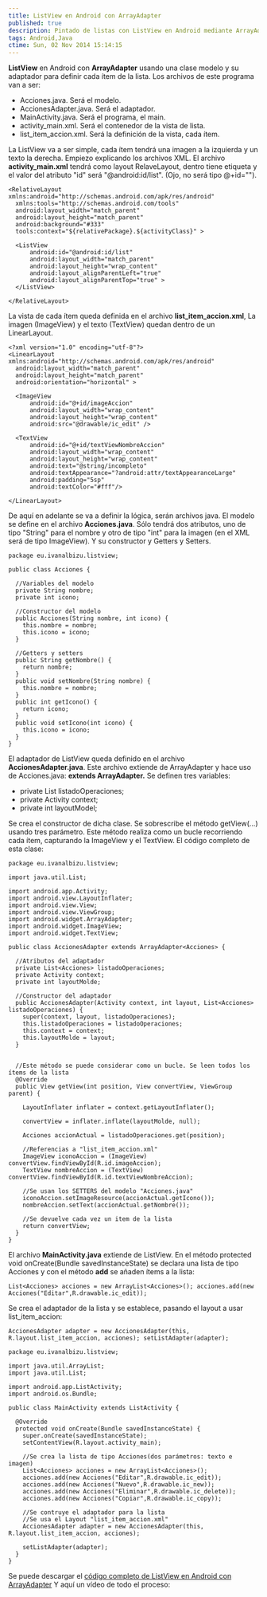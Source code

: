 ```yaml
---
title: ListView en Android con ArrayAdapter
published: true
description: Pintado de listas con ListView en Android mediante ArrayAdapter
tags: Android,Java
ctime: Sun, 02 Nov 2014 15:14:15
---
```


**ListView** en Android con **ArrayAdapter** usando una clase modelo y su adaptador para definir cada ítem de la lista. Los archivos de este programa van a ser:

*   Acciones.java. Será el modelo.
*   AccionesAdapter.java. Será el adaptador.
*   MainActivity.java. Será el programa, el main.
*   activity_main.xml. Será el contenedor de la vista de lista.
*   list_item_accion.xml. Será la definición de la vista, cada ítem.

La ListView va a ser simple, cada ítem tendrá una imagen a la izquierda y un texto la derecha. Empiezo explicando los archivos XML. El archivo **activity_main.xml** tendrá como layout RelaveLayout, dentro tiene etiqueta <ListView></ListView> y el valor del atributo "id" será "@android:id/list". (Ojo, no será tipo @+id="").

```
<RelativeLayout xmlns:android="http://schemas.android.com/apk/res/android"
  xmlns:tools="http://schemas.android.com/tools"
  android:layout_width="match_parent"
  android:layout_height="match_parent"
  android:background="#333"
  tools:context="${relativePackage}.${activityClass}" >

  <ListView
      android:id="@android:id/list"
      android:layout_width="match_parent"
      android:layout_height="wrap_content"
      android:layout_alignParentLeft="true"
      android:layout_alignParentTop="true" >
  </ListView>
    
</RelativeLayout>
```

La vista de cada ítem queda definida en el archivo **list_item_accion.xml**, La imagen (ImageView) y el texto (TextView) quedan dentro de un LinearLayout.

```
<?xml version="1.0" encoding="utf-8"?>
<LinearLayout xmlns:android="http://schemas.android.com/apk/res/android"
  android:layout_width="match_parent"
  android:layout_height="match_parent"
  android:orientation="horizontal" >

  <ImageView
      android:id="@+id/imageAccion"
      android:layout_width="wrap_content"
      android:layout_height="wrap_content"
      android:src="@drawable/ic_edit" />

  <TextView
      android:id="@+id/textViewNombreAccion"
      android:layout_width="wrap_content"
      android:layout_height="wrap_content"
      android:text="@string/incompleto"
      android:textAppearance="?android:attr/textAppearanceLarge"
      android:padding="5sp"
      android:textColor="#fff"/>

</LinearLayout>
```

De aquí en adelante se va a definir la lógica, serán archivos java. El modelo se define en el archivo **Acciones.java**. Sólo tendrá dos atributos, uno de tipo "String" para el nombre y otro de tipo "int" para la imagen (en el XML será de tipo ImageView). Y su constructor y Getters y Setters.

```
package eu.ivanalbizu.listview;

public class Acciones {
  
  //Variables del modelo
  private String nombre;
  private int icono;
  
  //Constructor del modelo
  public Acciones(String nombre, int icono) {
    this.nombre = nombre;
    this.icono = icono;
  }

  //Getters y setters
  public String getNombre() {
    return nombre;
  }
  public void setNombre(String nombre) {
    this.nombre = nombre;
  }
  public int getIcono() {
    return icono;
  }
  public void setIcono(int icono) {
    this.icono = icono;
  }
}
```

El adaptador de ListView queda definido en el archivo **AccionesAdapter.java**. Este archivo extiende de ArrayAdapter y hace uso de Acciones.java: **extends ArrayAdapter<Acciones>.** Se definen tres variables:

*   private List<Acciones> listadoOperaciones;
*   private Activity context;
*   private int layoutModel;

Se crea el constructor de dicha clase. Se sobrescribe el método getView(...) usando tres parámetro. Este método realiza como un bucle recorriendo cada ítem, capturando la ImageView y el TextView. El código completo de esta clase:

```
package eu.ivanalbizu.listview;

import java.util.List;

import android.app.Activity;
import android.view.LayoutInflater;
import android.view.View;
import android.view.ViewGroup;
import android.widget.ArrayAdapter;
import android.widget.ImageView;
import android.widget.TextView;

public class AccionesAdapter extends ArrayAdapter<Acciones> { 
  
  //Atributos del adaptador
  private List<Acciones> listadoOperaciones;
  private Activity context;
  private int layoutMolde;

  //Constructor del adaptador
  public AccionesAdapter(Activity context, int layout, List<Acciones> listadoOperaciones) {
    super(context, layout, listadoOperaciones);
    this.listadoOperaciones = listadoOperaciones;
    this.context = context;
    this.layoutMolde = layout;
  }

  
  //Este método se puede considerar como un bucle. Se leen todos los ítems de la lista
  @Override
  public View getView(int position, View convertView, ViewGroup parent) {
    
    LayoutInflater inflater = context.getLayoutInflater();
    
    convertView = inflater.inflate(layoutMolde, null);

    Acciones accionActual = listadoOperaciones.get(position);
    
    //Referencias a "list_item_accion.xml"
    ImageView iconoAccion = (ImageView) convertView.findViewById(R.id.imageAccion);
    TextView nombreAccion = (TextView) convertView.findViewById(R.id.textViewNombreAccion);
    
    //Se usan los SETTERS del modelo "Acciones.java"
    iconoAccion.setImageResource(accionActual.getIcono());
    nombreAccion.setText(accionActual.getNombre());
    
    //Se devuelve cada vez un item de la lista
    return convertView;
  }
}
```

El archivo **MainActivity.java** extiende de ListView. En el método protected void onCreate(Bundle savedInstanceState) se declara una lista de tipo Acciones y con el método **add** se añaden ítems a la lista:

```
List<Acciones> acciones = new ArrayList<Acciones>(); acciones.add(new Acciones("Editar",R.drawable.ic_edit));
```

Se crea el adaptador de la lista y se establece, pasando el layout a usar list_item_accion: 

```
AccionesAdapter adapter = new AccionesAdapter(this, R.layout.list_item_accion, acciones); setListAdapter(adapter);
```

```
package eu.ivanalbizu.listview;

import java.util.ArrayList;
import java.util.List;

import android.app.ListActivity;
import android.os.Bundle;

public class MainActivity extends ListActivity {

  @Override
  protected void onCreate(Bundle savedInstanceState) {
    super.onCreate(savedInstanceState);
    setContentView(R.layout.activity_main);
    
    //Se crea la lista de tipo Acciones(dos parámetros: texto e imagen)
    List<Acciones> acciones = new ArrayList<Acciones>();
    acciones.add(new Acciones("Editar",R.drawable.ic_edit));
    acciones.add(new Acciones("Nuevo",R.drawable.ic_new));
    acciones.add(new Acciones("Eliminar",R.drawable.ic_delete));
    acciones.add(new Acciones("Copiar",R.drawable.ic_copy));
    
    //Se contruye el adaptador para la lista
    //Se usa el Layout "list_item_accion.xml"
    AccionesAdapter adapter = new AccionesAdapter(this, R.layout.list_item_accion, acciones);
    
    setListAdapter(adapter);
  }
}
```

Se puede descargar el [código completo de ListView en Android con ArrayAdapter](https://drive.google.com/open?id=0BzQS5pOyF_HjVUhvSFhMalVfYms "Código ListView en Android") Y aquí un vídeo de todo el proceso: